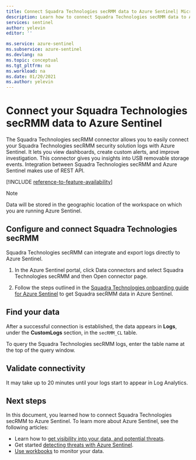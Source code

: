 ```yaml
---
title: Connect Squadra Technologies secRMM data to Azure Sentinel| Microsoft Docs
description: Learn how to connect Squadra Technologies secRMM data to Azure Sentinel.
services: sentinel
author: yelevin
editor: ''

ms.service: azure-sentinel
ms.subservice: azure-sentinel
ms.devlang: na
ms.topic: conceptual
ms.tgt_pltfrm: na
ms.workload: na
ms.date: 01/20/2021
ms.author: yelevin
---
```


# Connect your Squadra Technologies secRMM data to Azure Sentinel 

The Squadra Technologies secRMM connector allows you to easily connect your Squadra Technologies secRMM security solution logs with Azure Sentinel. It lets you view dashboards, create custom alerts, and improve investigation. This connector gives you  insights into USB removable storage events. Integration between Squadra Technologies secRMM and Azure Sentinel makes use of REST API.

[!INCLUDE [reference-to-feature-availability](includes/reference-to-feature-availability.md)]

> [!NOTE]
> Data will be stored in the geographic location of the workspace on which you are running Azure Sentinel.

## Configure and connect Squadra Technologies secRMM 

Squadra Technologies secRMM can integrate and export logs directly to Azure Sentinel.
1. In the Azure Sentinel portal, click Data connectors and select Squadra Technologies secRMM and then Open connector page.

2. Follow the steps outlined in the [Squadra Technologies onboarding guide for Azure Sentinel](http://www.squadratechnologies.com/StaticContent/ProductDownload/secRMM/9.9.0.0/secRMMAzureSentinelAdministratorGuide.pdf) to get Squadra secRMM data in Azure Sentinel.   

## Find your data

After a successful connection is established, the data appears in **Logs**, under the **CustomLogs** section, in the `secRMM_CL` table.

To query the Squadra Technologies secRMM logs, enter the table name at the top of the query window.

## Validate connectivity

It may take up to 20 minutes until your logs start to appear in Log Analytics. 

## Next steps

In this document, you learned how to connect Squadra Technologies secRMM to Azure Sentinel. To learn more about Azure Sentinel, see the following articles:

- Learn how to [get visibility into your data, and potential threats](quickstart-get-visibility.md).
- Get started [detecting threats with Azure Sentinel](tutorial-detect-threats-built-in.md).
- [Use workbooks](tutorial-monitor-your-data.md) to monitor your data.
